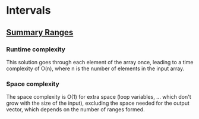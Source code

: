 # Intervals

## [Summary Ranges](https://leetcode.com/problems/summary-ranges/description/)

### Runtime complexity

This solution goes through each element of the array once, leading to a time complexity of O(n), where n is the number of elements in the input array.

### Space complexity

The space complexity is O(1) for extra space (loop variables, ... which don't grow with the size of the input), excluding the space needed for the output vector, which depends on the number of ranges formed.
